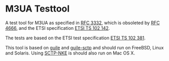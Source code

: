 # M3UA Testtool
A test tool for M3UA as specified in [RFC 3332](https://tools.ietf.org/html/rfc3332),
which is obsoleted by [RFC 4666](https://tools.ietf.org/html/rfc4666), and the ETSI specification
[ETSI TS 102 142](http://www.etsi.org/deliver/etsi_ts/102100_102199/102142/01.01.01_60/ts_102142v010101p.pdf).

The tests are based on the ETSI test specification
[ETSI TS 102 381](http://www.etsi.org/deliver/etsi_ts/102300_102399/102381/01.01.01_60/ts_102381v010101p.pdf).

This tool is based on [guile](https://www.gnu.org/software/guile/) and [guile-sctp](https://github.com/nplab/guile-sctp)
and should run on FreeBSD, Linux and Solaris.
Using [SCTP-NKE](https://github.com/sctplab/SCTP_NKE_ElCapitan) is should also run on Mac OS X.

